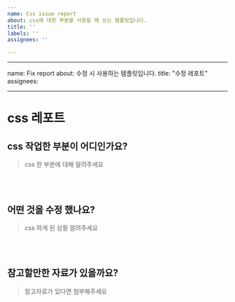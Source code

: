 ```yaml
---
name: Css issue report
about: css에 대한 부분을 사용할 때 쓰는 템플릿입니다.
title: ''
labels: ''
assignees: ''

---
```


---
name: Fix report
about: 수정 시 사용하는 템플릿입니다.
title: "수정 레포트"
assignees:

---

# css 레포트

##  css 작업한 부분이 어디인가요?

> css 한 부분에 대해 알려주세요

<br><br>

## 어떤 것을 수정 했나요?

> css 하게 된 상황 알려주세요

<br><br>

## 참고할만한 자료가 있을까요?

> 참고자료가 있다면 첨부해주세요

<br><br>
